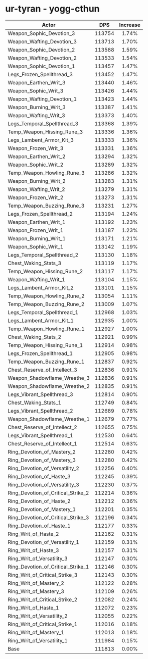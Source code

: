 # ur-tyran - yogg-cthun
| Actor | DPS | Increase |
|---|:---:|:---:|
|Weapon_Sophic_Devotion_3|113754|1.74%|
|Weapon_Wafting_Devotion_3|113713|1.70%|
|Weapon_Sophic_Devotion_2|113588|1.59%|
|Weapon_Wafting_Devotion_2|113533|1.54%|
|Weapon_Sophic_Devotion_1|113457|1.47%|
|Legs_Frozen_Spellthread_3|113452|1.47%|
|Weapon_Earthen_Writ_3|113440|1.46%|
|Weapon_Sophic_Writ_3|113426|1.44%|
|Weapon_Wafting_Devotion_1|113423|1.44%|
|Weapon_Burning_Writ_3|113387|1.41%|
|Weapon_Wafting_Writ_3|113373|1.40%|
|Legs_Temporal_Spellthread_3|113368|1.39%|
|Temp_Weapon_Hissing_Rune_3|113336|1.36%|
|Legs_Lambent_Armor_Kit_3|113333|1.36%|
|Weapon_Frozen_Writ_3|113331|1.36%|
|Weapon_Earthen_Writ_2|113294|1.32%|
|Weapon_Sophic_Writ_2|113289|1.32%|
|Temp_Weapon_Howling_Rune_3|113286|1.32%|
|Weapon_Burning_Writ_2|113283|1.31%|
|Weapon_Wafting_Writ_2|113279|1.31%|
|Weapon_Frozen_Writ_2|113273|1.31%|
|Temp_Weapon_Buzzing_Rune_3|113231|1.27%|
|Legs_Frozen_Spellthread_2|113194|1.24%|
|Weapon_Earthen_Writ_1|113192|1.23%|
|Weapon_Frozen_Writ_1|113187|1.23%|
|Weapon_Burning_Writ_1|113171|1.21%|
|Weapon_Sophic_Writ_1|113142|1.19%|
|Legs_Temporal_Spellthread_2|113130|1.18%|
|Chest_Waking_Stats_3|113119|1.17%|
|Temp_Weapon_Hissing_Rune_2|113117|1.17%|
|Weapon_Wafting_Writ_1|113104|1.15%|
|Legs_Lambent_Armor_Kit_2|113101|1.15%|
|Temp_Weapon_Howling_Rune_2|113054|1.11%|
|Temp_Weapon_Buzzing_Rune_2|113009|1.07%|
|Legs_Temporal_Spellthread_1|112968|1.03%|
|Legs_Lambent_Armor_Kit_1|112935|1.00%|
|Temp_Weapon_Howling_Rune_1|112927|1.00%|
|Chest_Waking_Stats_2|112921|0.99%|
|Temp_Weapon_Hissing_Rune_1|112914|0.98%|
|Legs_Frozen_Spellthread_1|112905|0.98%|
|Temp_Weapon_Buzzing_Rune_1|112837|0.92%|
|Chest_Reserve_of_Intellect_3|112836|0.91%|
|Weapon_Shadowflame_Wreathe_3|112836|0.91%|
|Weapon_Shadowflame_Wreathe_2|112835|0.91%|
|Legs_Vibrant_Spellthread_3|112814|0.90%|
|Chest_Waking_Stats_1|112749|0.84%|
|Legs_Vibrant_Spellthread_2|112689|0.78%|
|Weapon_Shadowflame_Wreathe_1|112679|0.77%|
|Chest_Reserve_of_Intellect_2|112655|0.75%|
|Legs_Vibrant_Spellthread_1|112530|0.64%|
|Chest_Reserve_of_Intellect_1|112514|0.63%|
|Ring_Devotion_of_Mastery_2|112280|0.42%|
|Ring_Devotion_of_Mastery_3|112280|0.42%|
|Ring_Devotion_of_Versatility_2|112256|0.40%|
|Ring_Devotion_of_Haste_3|112245|0.39%|
|Ring_Devotion_of_Versatility_3|112230|0.37%|
|Ring_Devotion_of_Critical_Strike_2|112214|0.36%|
|Ring_Devotion_of_Haste_2|112212|0.36%|
|Ring_Devotion_of_Mastery_1|112201|0.35%|
|Ring_Devotion_of_Critical_Strike_3|112196|0.34%|
|Ring_Devotion_of_Haste_1|112177|0.33%|
|Ring_Writ_of_Haste_2|112162|0.31%|
|Ring_Devotion_of_Versatility_1|112159|0.31%|
|Ring_Writ_of_Haste_3|112157|0.31%|
|Ring_Writ_of_Versatility_3|112147|0.30%|
|Ring_Devotion_of_Critical_Strike_1|112146|0.30%|
|Ring_Writ_of_Critical_Strike_3|112143|0.30%|
|Ring_Writ_of_Mastery_2|112122|0.28%|
|Ring_Writ_of_Mastery_3|112109|0.26%|
|Ring_Writ_of_Critical_Strike_2|112082|0.24%|
|Ring_Writ_of_Haste_1|112072|0.23%|
|Ring_Writ_of_Versatility_2|112055|0.22%|
|Ring_Writ_of_Critical_Strike_1|112016|0.18%|
|Ring_Writ_of_Mastery_1|112013|0.18%|
|Ring_Writ_of_Versatility_1|111984|0.15%|
|Base|111813|0.00%|
